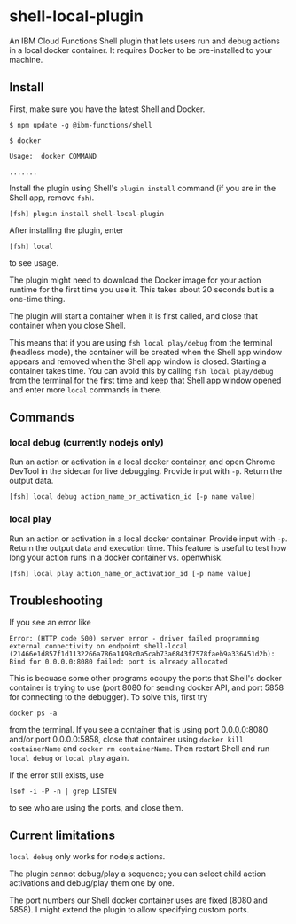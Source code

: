 # shell-local-plugin
An IBM Cloud Functions Shell plugin that lets users run and debug actions in a local docker container. It requires Docker to be pre-installed to your machine. 

## Install

First, make sure you have the latest Shell and Docker.
```
$ npm update -g @ibm-functions/shell 
```

```
$ docker 

Usage:	docker COMMAND

.......

```

Install the plugin using Shell's `plugin install` command (if you are in the Shell app, remove `fsh`).

```
[fsh] plugin install shell-local-plugin
```

After installing the plugin, enter 
```
[fsh] local
```
to see usage. 

The plugin might need to download the Docker image for your action runtime for the first time you use it. This takes about 20 seconds but is a one-time thing.

The plugin will start a container when it is first called, and close that container when you close Shell. 

This means that if you are using `fsh local play/debug` from the terminal (headless mode), the container will be created when the Shell app window appears and removed when the Shell app window is closed. Starting a container takes time. You can avoid this by calling `fsh local play/debug` from the terminal for the first time and keep that Shell app window opened and enter more `local` commands in there. 


## Commands

### local debug (currently nodejs only)
Run an action or activation in a local docker container, and open Chrome DevTool in the sidecar for live debugging. Provide input with `-p`. Return the output data. 
```
[fsh] local debug action_name_or_activation_id [-p name value]
```

### local play
Run an action or activation in a local docker container. Provide input with `-p`. Return the output data and execution time. This feature is useful to test how long your action runs in a docker container vs. openwhisk.  
```
[fsh] local play action_name_or_activation_id [-p name value]
```


## Troubleshooting 
If you see an error like
```
Error: (HTTP code 500) server error - driver failed programming external connectivity on endpoint shell-local (21466e1d857f1d1132266a786a1498c0a5cab73a6843f7578faeb9a336451d2b): Bind for 0.0.0.0:8080 failed: port is already allocated 
```

This is becuase some other programs occupy the ports that Shell's docker container is trying to use (port 8080 for sending docker API, and port 5858 for connecting to the debugger). To solve this, first try
```
docker ps -a 
```

from the terminal. If you see a container that is using port 0.0.0.0:8080 and/or port 0.0.0.0:5858, close that container using `docker kill containerName` and `docker rm containerName`. Then restart Shell and run `local debug` or `local play` again. 

If the error still exists, use 
```
lsof -i -P -n | grep LISTEN 
```
to see who are using the ports, and close them. 



## Current limitations 

`local debug` only works for nodejs actions. 

The plugin cannot debug/play a sequence; you can select child action activations and debug/play them one by one.

The port numbers our Shell docker container uses are fixed (8080 and 5858). I might extend the plugin to allow specifying custom ports. 

